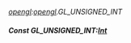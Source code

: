 _[opengl](../../modules/opengl/opengl-module.md):[opengl](../../modules/opengl/opengl-module.md).GL\_UNSIGNED\_INT_
##### Const GL\_UNSIGNED\_INT:[Int](../../modules/wonkey/wonkey-types-int.md)
